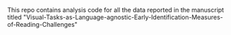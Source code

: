This repo contains analysis code for all the data reported in the manuscript titled  "Visual-Tasks-as-Language-agnostic-Early-Identification-Measures-of-Reading-Challenges"
